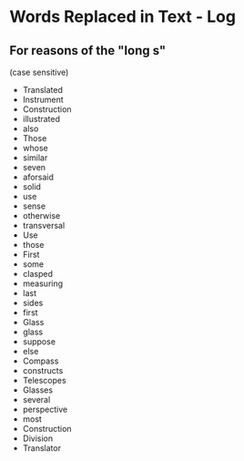 # Words Replaced in Text - Log

## For reasons of the "long s"

(case sensitive)

- Translated
- Instrument
- Construction
- illustrated
- also
- Those
- whose
- similar
- seven
- aforsaid
- solid
- use
- sense
- otherwise
- transversal
- Use
- those
- First
- some
- clasped
- measuring
- last
- sides
- first
- Glass
- glass
- suppose
- else
- Compass
- constructs
- Telescopes
- Glasses
- several
- perspective
- most
- Construction
- Division
- Translator
